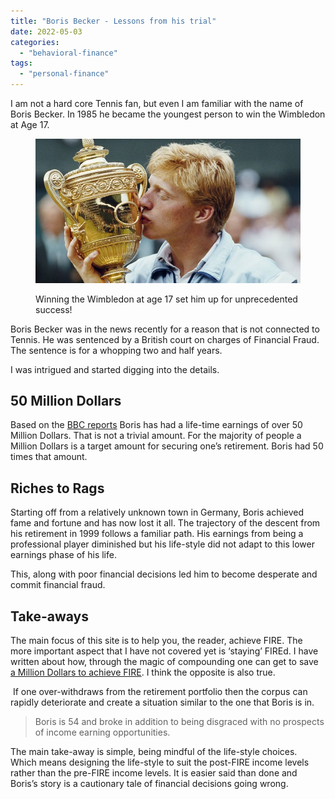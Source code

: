 ```yaml
---
title: "Boris Becker - Lessons from his trial"
date: 2022-05-03
categories: 
  - "behavioral-finance"
tags: 
  - "personal-finance"
---
```


I am not a hard core Tennis fan, but even I am familiar with the name of Boris Becker. In 1985 he became the youngest person to win the Wimbledon at Age 17.

<figure>

![](images/U16uS4nc58AA_CUcsE38SIS-iQv1gujZcOK5SoIHiR4of0v8IDeFsDNdh5r0MnGmB_burrTNcFX123CqKbVxLE6F77-YZRawmrYApvY97ofDJ--L9zI7WOPDt6nAY0IyHl3W3kFhUg7PXY-7Vw)

<figcaption>

Winning the Wimbledon at age 17 set him up for unprecedented success!

</figcaption>

</figure>

Boris Becker was in the news recently for a reason that is not connected to Tennis. He was sentenced by a British court on charges of Financial Fraud. The sentence is for a whopping two and half years. 

I was intrigued and started digging into the details. 

## 50 Million Dollars

Based on the [BBC reports](https://www.bbc.com/news/uk-61276176) Boris has had a life-time earnings of over 50 Million Dollars. That is not a trivial amount. For the majority of people a Million Dollars is a target amount for securing one’s retirement. Boris had 50 times that amount. 

## Riches to Rags

Starting off from a relatively unknown town in Germany, Boris achieved fame and fortune and has now lost it all. The trajectory of the descent from his retirement in 1999 follows a familiar path. His earnings from being a professional player diminished but his life-style did not adapt to this lower earnings phase of his life. 

This, along with poor financial decisions led him to become desperate and commit financial fraud.

## Take-aways

The main focus of this site is to help you, the reader, achieve FIRE. The more important aspect that I have not covered yet is ‘staying’ FIREd. I have written about how, through the magic of compounding one can get to save [a Million Dollars to achieve FIRE](https://happypathfire.com/how-to-get-to-a-million-dollars-in-7-steps/). I think the opposite is also true.

 If one over-withdraws from the retirement portfolio then the corpus can rapidly deteriorate and create a situation similar to the one that Boris is in.

> Boris is 54 and broke in addition to being disgraced with no prospects of income earning opportunities. 

The main take-away is simple, being mindful of the life-style choices. Which means designing the life-style to suit the post-FIRE income levels rather than the pre-FIRE income levels. It is easier said than done and Boris’s story is a cautionary tale of financial decisions going wrong.
